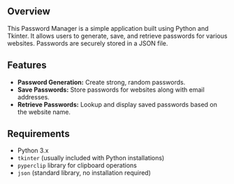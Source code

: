 ## Overview

This Password Manager is a simple application built using Python and Tkinter. It allows users to generate, save, and retrieve passwords for various websites. Passwords are securely stored in a JSON file.

## Features

- **Password Generation:** Create strong, random passwords.
- **Save Passwords:** Store passwords for websites along with email addresses.
- **Retrieve Passwords:** Lookup and display saved passwords based on the website name.

## Requirements

- Python 3.x
- `tkinter` (usually included with Python installations)
- `pyperclip` library for clipboard operations
- `json` (standard library, no installation required)













